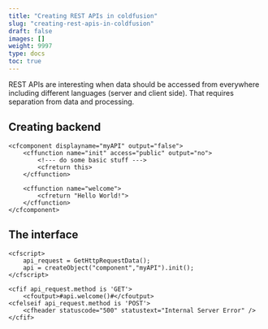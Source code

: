```yaml
---
title: "Creating REST APIs in coldfusion"
slug: "creating-rest-apis-in-coldfusion"
draft: false
images: []
weight: 9997
type: docs
toc: true
---
```


REST APIs are interesting when data should be accessed from everywhere including different languages (server and client side). That requires separation from data and processing. 

## Creating backend
    <cfcomponent displayname="myAPI" output="false">
        <cffunction name="init" access="public" output="no">
            <!--- do some basic stuff --->
            <cfreturn this>
        </cffunction>

        <cffunction name="welcome">
            <cfreturn "Hello World!">
        </cffunction>
    </cfcomponent>

## The interface
    <cfscript>
        api_request = GetHttpRequestData();
        api = createObject("component","myAPI").init();
    </cfscript>

    <cfif api_request.method is 'GET'>
        <cfoutput>#api.welcome()#</cfoutput>
    <cfelseif api_request.method is 'POST'>
        <cfheader statuscode="500" statustext="Internal Server Error" />
    </cfif>

